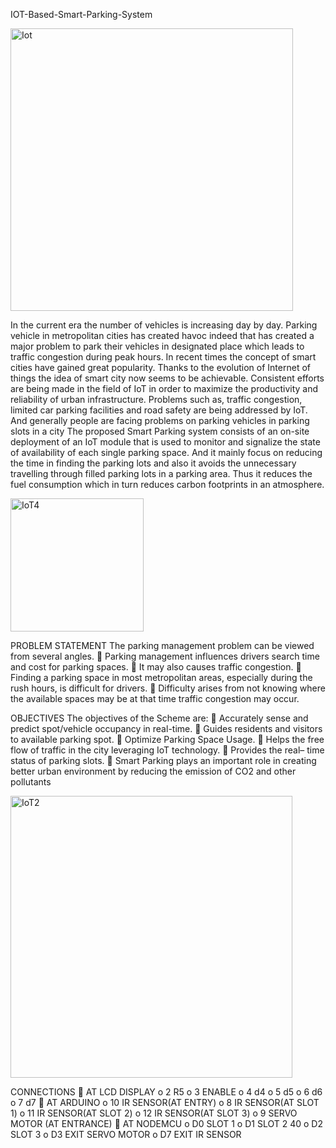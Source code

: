 IOT-Based-Smart-Parking-System


<img width="452" alt="Iot" src="https://user-images.githubusercontent.com/40309757/105427199-a2114500-5c72-11eb-9e5c-5a4a4297a7a9.PNG">

In the current era the number of vehicles is increasing day by day. Parking vehicle in metropolitan cities has created havoc indeed that has created a major problem to park their vehicles in designated place which leads to traffic congestion during peak hours. In recent times the concept of smart cities have gained great popularity. Thanks to the evolution of Internet of things the idea of smart city now seems to be achievable. Consistent efforts are being made in the field of IoT in order to maximize the productivity and reliability of urban infrastructure. Problems such as, traffic congestion, limited car parking facilities and road safety are being addressed by IoT. And generally people are facing problems on parking vehicles in parking slots in a city The proposed Smart Parking system consists of an on-site deployment of an IoT module that is used to monitor and signalize the state of availability of each single parking space. And it mainly focus on reducing the time in finding the parking lots and also it avoids the unnecessary travelling through filled parking lots in a parking area. Thus it reduces the fuel consumption which in turn reduces carbon footprints in an atmosphere.

<img width="213" alt="IoT4" src="https://user-images.githubusercontent.com/40309757/105427206-a3db0880-5c72-11eb-9e14-3a7da6dfebe6.PNG">

PROBLEM STATEMENT
The parking management problem can be viewed from several angles.
 Parking management influences drivers search time and cost for parking spaces.
 It may also causes traffic congestion.
 Finding a parking space in most metropolitan areas, especially during the rush hours, is difficult for
drivers.
 Difficulty arises from not knowing where the available spaces may be at that time traffic congestion
may occur.

 OBJECTIVES
The objectives of the Scheme are:
 Accurately sense and predict spot/vehicle occupancy in real-time.
 Guides residents and visitors to available parking spot.
 Optimize Parking Space Usage.
 Helps the free flow of traffic in the city leveraging IoT technology.
 Provides the real– time status of parking slots.
 Smart Parking plays an important role in creating better urban environment by reducing
the emission of CO2 and other pollutants

<img width="451" alt="IoT2" src="https://user-images.githubusercontent.com/40309757/105427202-a2a9db80-5c72-11eb-91a1-ceca7e8bad58.PNG">

 CONNECTIONS
 AT LCD DISPLAY
o 2 R5
o 3 ENABLE
o 4 d4
o 5 d5
o 6 d6
o 7 d7
 AT ARDUINO
o 10 IR SENSOR(AT ENTRY)
o 8 IR SENSOR(AT SLOT 1)
o 11 IR SENSOR(AT SLOT 2)
o 12 IR SENSOR(AT SLOT 3)
o 9 SERVO MOTOR (AT ENTRANCE)
 AT NODEMCU
o D0 SLOT 1
o D1 SLOT 2
40
o D2 SLOT 3
o D3 EXIT SERVO MOTOR
o D7 EXIT IR SENSOR
